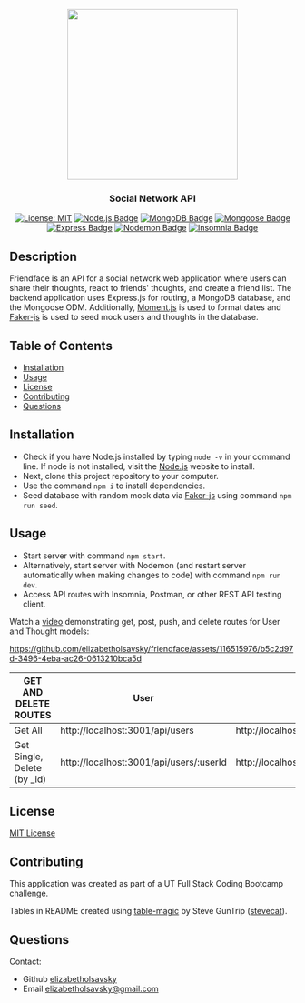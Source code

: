 <div align="center">
  
  <a><img src="https://github.com/elizabetholsavsky/social-network-API/assets/116515976/5ec6e548-9903-4292-a20c-0247ea2e6756" width="300" height="auto"></a>

  ### Social Network API
  
  <a href="">[![License: MIT](https://img.shields.io/badge/License-MIT-yellow.svg)](https://opensource.org/licenses/MIT)</a>
  <a href="">[![Node.js Badge](https://img.shields.io/badge/Node.js-393?logo=nodedotjs&logoColor=fff&style=flat)](https://nodejs.org/en)</a>
  <a href="">[![MongoDB Badge](https://img.shields.io/badge/MongoDB-47A248?logo=mongodb&logoColor=fff&style=flat)](https://www.mongodb.com/)</a>
  <a href="">[![Mongoose Badge](https://img.shields.io/badge/Mongoose-800?logo=mongoose&logoColor=fff&style=flat)](https://mongoosejs.com/)</a>
  <a href="">[![Express Badge](https://img.shields.io/badge/Express-000?logo=express&logoColor=fff&style=flat)](https://expressjs.com/)</a>
  <a href="">[![Nodemon Badge](https://img.shields.io/badge/Nodemon-76D04B?logo=nodemon&logoColor=fff&style=flat)](https://nodemon.io/)</a>
  <a href="">[![Insomnia Badge](https://img.shields.io/badge/Insomnia-4000BF?logo=insomnia&logoColor=fff&style=flat)](https://insomnia.rest/)</a>

</div>

## Description
Friendface is an API for a social network web application where users can share their thoughts, react to friends' thoughts, and create a friend list. The backend application uses Express.js for routing, a MongoDB database, and the Mongoose ODM. Additionally, [Moment.js](https://momentjs.com/) is used to format dates and [Faker-js](https://www.npmjs.com/package/@faker-js/faker) is used to seed mock users and thoughts in the database.

## Table of Contents

* [Installation](#installation)
* [Usage](#usage)
* [License](#license)
* [Contributing](#contributing)
* [Questions](#questions)

## Installation
* Check if you have Node.js installed by typing `node -v` in your command line. If node is not installed, visit the [Node.js](https://nodejs.org/en) website to install. 
* Next, clone this project repository to your computer. 
* Use the command `npm i` to install dependencies. 
* Seed database with random mock data via [Faker-js](https://www.npmjs.com/package/@faker-js/faker) using command `npm run seed`.

## Usage
* Start server with command `npm start`.
* Alternatively, start server with Nodemon (and restart server automatically when making changes to code) with command `npm run dev`.
* Access API routes with Insomnia, Postman, or other REST API testing client.
 
Watch a [video](https://drive.google.com/file/d/1ovl1Py1NJAfmGoH2dBaoLTqZZ11tz2y3/view?usp=sharing) demonstrating get, post, push, and delete routes for User and Thought models:

https://github.com/elizabetholsavsky/friendface/assets/116515976/b5c2d97d-3496-4eba-ac26-0613210bca5d

| GET AND DELETE ROUTES       | User                                    | Thought                                    |
|-----------------------------|-----------------------------------------|--------------------------------------------|
| Get All                     | http://localhost:3001/api/users         | http://localhost:3001/api/thoughts         |
| Get Single, Delete (by _id) | http://localhost:3001/api/users/:userId | http://localhost:3001/api/users/:thoughtId |

## License

[MIT License](https://opensource.org/licenses/MIT)

## Contributing

This application was created as part of a UT Full Stack Coding Bootcamp challenge.

Tables in README created using [table-magic](https://github.com/stevecat/table-magic) by Steve GunTrip ([stevecat](https://github.com/stevecat)).

## Questions

Contact:

* Github [elizabetholsavsky](https://github.com/elizabetholsavsky)
* Email elizabetholsavsky@gmail.com
